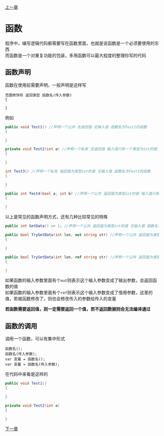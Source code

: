 [上一章](./page4.md)

# 函数

程序中，编写逻辑代码都需要写在函数里面，也就是说函数是一个必须要使用的东西  
而函数是一个对重复功能的包装，多用函数可以最大程度的整理你写的代码  

## 函数声明

函数在使用前需要声明，一般声明是这样写  
```
范围修饰符 返回类型 函数名(传入参数)
{

}
```
例如
```C#
public void Test1() //声明一个公共 无返回值 无输入值 函数名为Test1的函数
{

}

private void Test2(int a) //声明一个私有 无返回值 输入值只有一个类型为int的值 函数名为Test2的函数
{

}

int Test3() //声明一个私有 返回值为类型int的值 无输入值 函数名为Test3的函数
{

}

public int Test4(bool a, int b) //声明一个公共 返回值为类型int的值 输入值只有两个 函数名为Test4的函数
{

}
```

以上是常见的函数声明方式，还有几种比较常见的特殊
```C#
public int GetData() => 1; //声明一个公共 返回值为类型int的值 无输入值 函数名为GetData的函数 其内容是返回1

public bool TryGetData(int len, out string str) //声明一个公共 返回值为类型bool的值 输入值为int，输出string 函数名为TryGetData的函数
{

}

public bool TrySetData(int len, ref string str) //声明一个公共 返回值为类型bool的值 输入值为int，输出string 函数名为TryGetData的函数
{

}
```

如果函数的输入参数里面有个`out`则表示这个输入参数变成了输出参数，会返回函数的值  
如果函数的输入参数里面有个`ref`则表示这个输入参数变成了借用参数，这里的值，若被函数修改了，则也会修改传入的参数给传入的变量  

**若函数需要返回值，则一定需要返回一个值，若不返回数据则会无法编译通过**

## 函数的调用

调用一个函数，可以有集中形式  
```
函数名();
函数名(传入参数);
var 变量 = 函数名();
var 变量 = 函数名(传入参数);
```

在代码中来看是这样的
```C#
public void Test1()
{

}

private void Test2(int a)
{

}
```

[下一章](./page6.md)